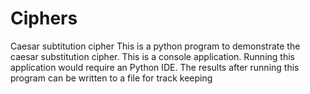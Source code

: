 # Ciphers
Caesar subtitution cipher
This is a python program to demonstrate the caesar substitution cipher.
This is a console application. Running this application would require an
Python IDE.
The results after running this program can be written to a file for
track keeping
